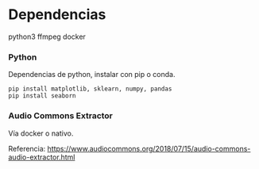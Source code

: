 # Dependencias

python3
ffmpeg
docker

### Python

Dependencias de python, instalar con pip o conda.

    pip install matplotlib, sklearn, numpy, pandas
    pip install seaborn

### Audio Commons Extractor

Vía docker o nativo.

Referencia: https://www.audiocommons.org/2018/07/15/audio-commons-audio-extractor.html